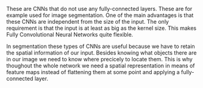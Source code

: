 These are CNNs that do not use any fully-connected layers. These are for example used for image segmentation. One of the main advantages is that these CNNs are independent from the size of the input. The only requirement is that the input is at least as big as the kernel size. This makes Fully Convolutional Neural Networks quite flexible.

In segmentation these types of CNNs are useful because we have to retain the spatial information of our input. Besides knowing what objects there are in our image we need to know where precicely to locate them. This is why thoughout the whole network we need a spatial representation in means of feature maps instead of flattening them at some point and applying a fully-connected layer.